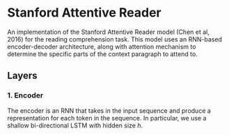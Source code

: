 # Stanford Attentive Reader

An implementation of the Stanford Attentive Reader model (Chen et al, 2016)
for the reading comprehension task. This model uses an RNN-based encoder-decoder
architecture, along with attention mechanism to determine the specific parts
of the context paragraph to attend to.

## Layers

### 1. Encoder

The encoder is an RNN that takes in the input sequence and produce a representation
for each token in the sequence. In particular, we use a shallow bi-directional
LSTM with hidden size $h$.

